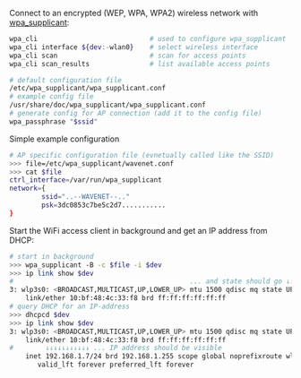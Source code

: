 
Connect to an encrypted (WEP, WPA, WPA2) wireless network with [wpa_supplicant][wpa]:

```bash
wpa_cli                            # used to configure wpa_supplicant
wpa_cli interface ${dev:-wlan0}    # select wireless interface
wpa_cli scan                       # scan for access points
wpa_cli scan_results               # list available access points
```

[wpa]: http://w1.fi/wpa_supplicant/

```bash
# default configuration file
/etc/wpa_supplicant/wpa_supplicant.conf
# example config file
/usr/share/doc/wpa_supplicant/wpa_supplicant.conf
# generate config for AP connection (add it to the config file)
wpa_passphrase "$ssid"
```

Simple example configuration

```bash
# AP specific configuration file (evnetually called like the SSID)
>>> file=/etc/wpa_supplicant/wavenet.conf
>>> cat $file
ctrl_interface=/var/run/wpa_supplicant
network={
        ssid="..--WAVENET--.."
        psk=3dc0853c7be5c2d7...........
}
```

Start the WiFi access client in background and get an IP address from DHCP:

```bash
# start in background
>>> wpa_supplicant -B -c $file -i $dev
>>> ip link show $dev
#                                            ... and state should go ↓↓...
3: wlp3s0: <BROADCAST,MULTICAST,UP,LOWER_UP> mtu 1500 qdisc mq state UP mode ....
    link/ether 10:bf:48:4c:33:f8 brd ff:ff:ff:ff:ff:ff
# query DHCP for an IP-address
>>> dhcpcd $dev
>>> ip link show $dev
3: wlp3s0: <BROADCAST,MULTICAST,UP,LOWER_UP> mtu 1500 qdisc mq state UP group default qlen 1000
    link/ether 10:bf:48:4c:33:f8 brd ff:ff:ff:ff:ff:ff
#        ↓↓↓↓↓↓↓↓↓↓↓ ... IP address should be visible
    inet 192.168.1.7/24 brd 192.168.1.255 scope global noprefixroute wlp3s0
       valid_lft forever preferred_lft forever
```

